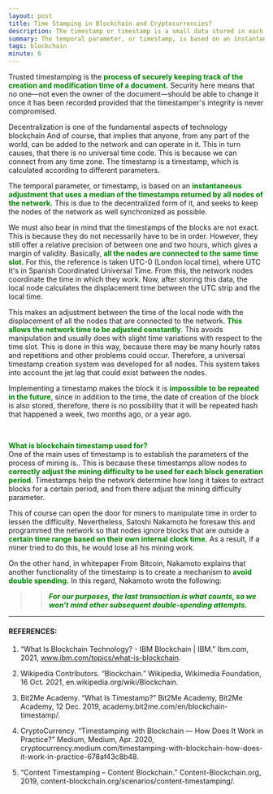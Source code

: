 ```yaml
---
layout: post
title: Time Stamping in Blockchain and Cryptocurrencies?
description: The timestamp or timestamp is a small data stored in each block as a unique serial and whose main function is to determine the exact moment in which the block has been mined and validated by the blockchain network.
summary: The temporal parameter, or timestamp, is based on an instantaneous adjustment that uses a median of the timestamps returned by all nodes of the network.One of the main uses of timestamp is to establish the parameters of the process of mining is.. This is because these timestamps allow nodes to correctly adjust the mining difficulty to be used for each block generation period. Timestamps help the network determine how long it takes to extract blocks for a certain period, and from there adjust the mining difficulty parameter.
tags: blockchain
minute: 6
---
```


Trusted timestamping is the <b><span style="color:green">process of securely keeping track of the creation and modification time of a document.</span></b> Security here means that no one—not even the owner of the document—should be able to change it once it has been recorded provided that the timestamper's integrity is never compromised.

Decentralization is one of the fundamental aspects of technology blockchain And of course, that implies that anyone, from any part of the world, can be added to the network and can operate in it. This in turn causes, that there is no universal time code. This is because we can connect from any time zone. The timestamp is a timestamp, which is calculated according to different parameters.

The temporal parameter, or timestamp, is based on an <b><span style="color:green">instantaneous adjustment that uses a median of the timestamps returned by all nodes of the network.</span></b> This is due to the decentralized form of it, and seeks to keep the nodes of the network as well synchronized as possible.

We must also bear in mind that the timestamps of the blocks are not exact. This is because they do not necessarily have to be in order. However, they still offer a relative precision of between one and two hours, which gives a margin of validity. Basically, <b><span style="color:green">all the nodes are connected to the same time slot.</span></b> For this, the reference is taken UTC-0 (London local time), where UTC It's in Spanish Coordinated Universal Time. From this, the network nodes coordinate the time in which they work. Now, after storing this data, the local node calculates the displacement time between the UTC strip and the local time.

This makes an adjustment between the time of the local node with the displacement of all the nodes that are connected to the network. <b><span style="color:green">This allows the network time to be adjusted constantly</span></b>. This avoids manipulation and usually does with slight time variations with respect to the time slot. This is done in this way, because there may be many hourly rates and repetitions and other problems could occur. Therefore, a universal timestamp creation system was developed for all nodes. This system takes into account the jet lag that could exist between the nodes.

Implementing a timestamp makes the block it is <b><span style="color:green">impossible to be repeated in the future</span></b>, since in addition to the time, the date of creation of the block is also stored, therefore, there is no possibility that it will be repeated hash that happened a week, two months ago, or a year ago.

<br>

<b><span style="color:green">What is blockchain timestamp used for?</span></b></br>
One of the main uses of timestamp is to establish the parameters of the process of mining is.. This is because these timestamps allow nodes to <b><span style="color:green">correctly adjust the mining difficulty to be used for each block generation period.</span></b> Timestamps help the network determine how long it takes to extract blocks for a certain period, and from there adjust the mining difficulty parameter.

This of course can open the door for miners to manipulate time in order to lessen the difficulty. Nevertheless, Satoshi Nakamoto he foresaw this and programmed the network so that nodes ignore blocks that are outside a <b><span style="color:green">certain time range based on their own internal clock time.</span></b> As a result, if a miner tried to do this, he would lose all his mining work.

On the other hand, in whitepaper From Bitcoin, Nakamoto explains that another functionality of the timestamp is to create a mechanism to <b><span style="color:green">avoid double spending.</span></b> In this regard, Nakamoto wrote the following:

>> <b><span style="color:green">*For our purposes, the last transaction is what counts, so we won't mind other subsequent double-spending attempts.*</span></b>

---

#### REFERENCES:

1. “What Is Blockchain Technology? - IBM Blockchain | IBM.” Ibm.com, 2021, www.ibm.com/topics/what-is-blockchain.

2. Wikipedia Contributors. “Blockchain.” Wikipedia, Wikimedia Foundation, 16 Oct. 2021, en.wikipedia.org/wiki/Blockchain.

3. Bit2Me Academy. “What Is Timestamp?” Bit2Me Academy, Bit2Me Academy, 12 Dec. 2019, academy.bit2me.com/en/blockchain-timestamp/.

4. CryptoCurrency. “Timestamping with Blockchain — How Does It Work in Practice?” Medium, Medium, Apr. 2020, cryptocurrency.medium.com/timestamping-with-blockchain-how-does-it-work-in-practice-678af43c8b48.

5. “Content Timestamping – Content Blockchain.” Content-Blockchain.org, 2019, content-blockchain.org/scenarios/content-timestamping/.

‌